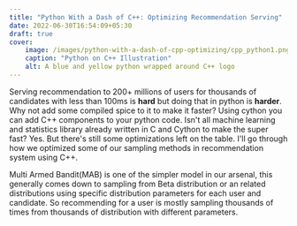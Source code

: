 ```yaml
---
title: "Python With a Dash of C++: Optimizing Recommendation Serving"
date: 2022-06-30T16:54:09+05:30
draft: true
cover:
    image: /images/python-with-a-dash-of-cpp-optimizing/cpp_python1.png
    caption: "Python on C++ Illustration"
    alt: A blue and yellow python wrapped around C++ logo
---
```

Serving recommendation to 200+ millions of users for thousands of candidates with less than 100ms is **hard** but doing that in python is **harder**. Why not add some compiled spice to it to make it faster? Using cython you can add C++ components to your python code. Isn't all machine learning and statistics library already written in C and Cython to make the super fast? Yes. But there's still some optimizations left on the table. I'll go through how we optimized some of our sampling methods in recommendation system using C++. 


Multi Armed Bandit(MAB) is one of the simpler model in our arsenal, this generally comes down to sampling from Beta distribution or an related distributions using specific distribution parameters for each user and candidate. So recommending for a user is mostly sampling thousands of times from thousands of distribution with different parameters.

